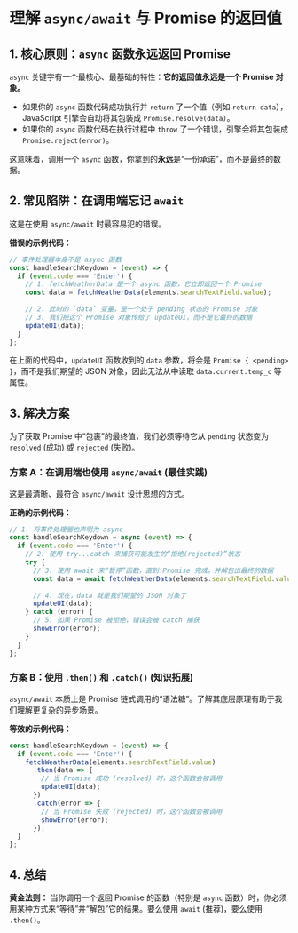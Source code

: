 # 理解 `async/await` 与 Promise 的返回值

## 1. 核心原则：`async` 函数永远返回 Promise

`async` 关键字有一个最核心、最基础的特性：**它的返回值永远是一个 Promise 对象。**

* 如果你的 `async` 函数代码成功执行并 `return` 了一个值（例如 `return data`），JavaScript 引擎会自动将其包装成 `Promise.resolve(data)`。
* 如果你的 `async` 函数代码在执行过程中 `throw` 了一个错误，引擎会将其包装成 `Promise.reject(error)`。

这意味着，调用一个 `async` 函数，你拿到的**永远**是“一份承诺”，而不是最终的数据。

## 2. 常见陷阱：在调用端忘记 `await`

这是在使用 `async/await` 时最容易犯的错误。

**错误的示例代码：**
```javascript
// 事件处理器本身不是 async 函数
const handleSearchKeydown = (event) => {
  if (event.code === 'Enter') {
    // 1. fetchWeatherData 是一个 async 函数，它立即返回一个 Promise
    const data = fetchWeatherData(elements.searchTextField.value);
    
    // 2. 此时的 `data` 变量，是一个处于 pending 状态的 Promise 对象
    // 3. 我们把这个 Promise 对象传给了 updateUI，而不是它最终的数据
    updateUI(data); 
  }
};
```
在上面的代码中，`updateUI` 函数收到的 `data` 参数，将会是 `Promise { <pending> }`，而不是我们期望的 JSON 对象，因此无法从中读取 `data.current.temp_c` 等属性。

## 3. 解决方案

为了获取 Promise 中“包裹”的最终值，我们必须等待它从 `pending` 状态变为 `resolved` (成功) 或 `rejected` (失败)。

### 方案 A：在调用端也使用 `async/await` (最佳实践)

这是最清晰、最符合 `async/await` 设计思想的方式。

**正确的示例代码：**
```javascript
// 1. 将事件处理器也声明为 async
const handleSearchKeydown = async (event) => {
  if (event.code === 'Enter') {
    // 2. 使用 try...catch 来捕获可能发生的“拒绝(rejected)”状态
    try {
      // 3. 使用 await 来“暂停”函数，直到 Promise 完成，并解包出最终的数据
      const data = await fetchWeatherData(elements.searchTextField.value);
      
      // 4. 现在，data 就是我们期望的 JSON 对象了
      updateUI(data);
    } catch (error) {
      // 5. 如果 Promise 被拒绝，错误会被 catch 捕获
      showError(error);
    }
  }
};
```

### 方案 B：使用 `.then()` 和 `.catch()` (知识拓展)

`async/await` 本质上是 Promise 链式调用的“语法糖”。了解其底层原理有助于我们理解更复杂的异步场景。

**等效的示例代码：**
```javascript
const handleSearchKeydown = (event) => {
  if (event.code === 'Enter') {
    fetchWeatherData(elements.searchTextField.value)
      .then(data => {
        // 当 Promise 成功 (resolved) 时，这个函数会被调用
        updateUI(data);
      })
      .catch(error => {
        // 当 Promise 失败 (rejected) 时，这个函数会被调用
        showError(error);
      });
  }
};
```

## 4. 总结

**黄金法则：** 当你调用一个返回 Promise 的函数（特别是 `async` 函数）时，你必须用某种方式来“等待”并“解包”它的结果。要么使用 `await` (推荐)，要么使用 `.then()`。